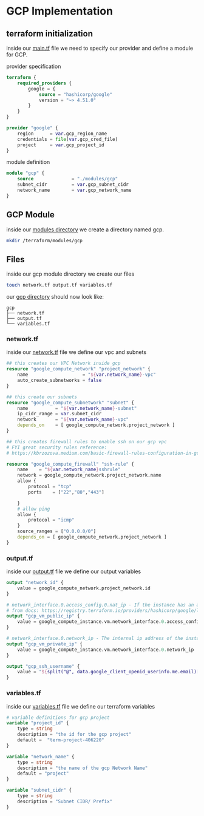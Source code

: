 GCP Implementation
==================

## terraform initialization
inside our [main.tf](../terraform/main.tf) file we need to specify our provider and define a module for GCP.

provider specification
```tf main.tf
terraform {
    required_providers {
        google = {
            source = "hashicorp/google"
            version = "~> 4.51.0"
        }
    }
}

provider "google" {
    region      = var.gcp_region_name
    credentials = file(var.gcp_cred_file)
    project     = var.gcp_project_id
}
```
module definition

```tf main.tf
module "gcp" {
    source              = "./modules/gcp"
    subnet_cidr         = var.gcp_subnet_cidr
    network_name        = var.gcp_network_name
}
```
## GCP Module 

inside our [modules directory](../terraform/modules/) we create a directory named gcp.
```sh
mkdir /terraform/modules/gcp
```

## Files
inside our gcp module directory we create our files 

```sh 
touch network.tf output.tf variables.tf
```
our [gcp directory](../terraform/modules/gcp/) should now look like:
```tree
gcp
├── network.tf
├── output.tf
└── variables.tf
```
### network.tf
inside our [network.tf](../terraform/modules/gcp/network.tf) file we define our vpc and subnets
```tf network.tf
## this creates our VPC Network inside gcp
resource "google_compute_network" "project_network" {
    name                    = "${var.network_name}-vpc"
    auto_create_subnetworks = false
}

## this create our subnets
resource "google_compute_subnetwork" "subnet" {
    name          = "${var.network_name}-subnet"
    ip_cidr_range = var.subnet_cidr
    network       = "${var.network_name}-vpc"
    depends_on    = [ google_compute_network.project_network ]
}

## this creates firewall rules to enable ssh on our gcp vpc
# FYI great security rules reference: 
# https://kbrzozova.medium.com/basic-firewall-rules-configuration-in-gcp-using-terraform-a87d268fa84f

resource "google_compute_firewall" "ssh-rule" {
    name    = "${var.network_name}sshrule"
    network = google_compute_network.project_network.name
    allow {
        protocol = "tcp"
        ports    = ["22","80","443"]

    }
    # allow ping
    allow {
        protocol = "icmp"
    }
    source_ranges = ["0.0.0.0/0"]
    depends_on = [ google_compute_network.project_network ]
}
```
### output.tf
inside our [output.tf](../terraform/modules/gcp/output.tf) file we define our output variables
```tf output.tf
output "network_id" {
    value = google_compute_network.project_network.id
}

# network_interface.0.access_config.0.nat_ip - If the instance has an access config, either the given external ip (in the nat_ip field) or the ephemeral (generated) ip (if you didn't provide one).
# from docs: https://registry.terraform.io/providers/hashicorp/google/latest/docs/resources/compute_instance#attributes-reference
output "gcp_vm_public_ip" {
    value = google_compute_instance.vm.network_interface.0.access_config.0.nat_ip
}

# network_interface.0.network_ip - The internal ip address of the instance, either manually or dynamically assigned.
output "gcp_vm_private_ip" {
    value = google_compute_instance.vm.network_interface.0.network_ip
}

output "gcp_ssh_username" {
    value = "${split("@", data.google_client_openid_userinfo.me.email)[0]}"
}
```
### variables.tf
inside our [variables.tf](../terraform/modules/gcp/variables.tf) file we define our terraform variables
```tf variables.tf
# variable definitions for gcp project 
variable "project_id" {
    type = string
    description = "the id for the gcp project"
    default =  "term-project-406220"
}

variable "network_name" {
    type = string
    description = "the name of the gcp Network Name"
    default = "project"
}

variable "subnet_cidr" {
    type = string
    description = "Subnet CIDR/ Prefix"
}
```
